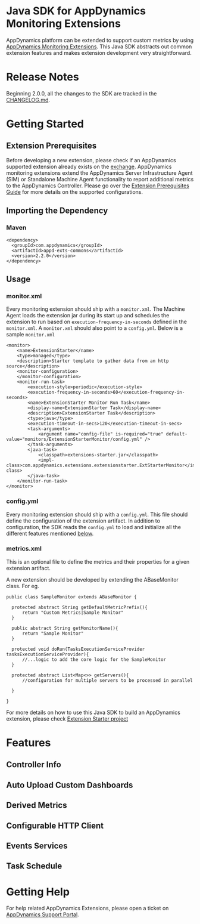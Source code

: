 Java SDK for AppDynamics Monitoring Extensions
================================================

AppDynamics platform can be extended to support custom metrics by using [AppDynamics Monitoring Extensions](https://docs.appdynamics.com/display/LATEST/Extensions+and+Custom+Metrics). 
This Java SDK abstracts out common extension features and makes extension development very straightforward.

# Release Notes
Beginning 2.0.0, all the changes to the SDK are tracked in the [CHANGELOG.md](CHANGELOG.md).

# Getting Started

## Extension Prerequisites
Before developing a new extension, please check if an AppDynamics supported extension already exists on the [exchange](https://www.appdynamics.com/community/exchange/).
AppDynamics monitoring extensions extend the AppDynamics Server Infrastructure Agent (SIM) or Standalone Machine Agent functionality to report additional metrics to the AppDynamics Controller. 
Please go over the [Extension Prerequisites Guide](https://community.appdynamics.com/t5/Knowledge-Base/Extensions-Prerequisites-Guide/ta-p/35213) for more details on the supported configurations. 

## Importing the Dependency

### Maven
```
<dependency>
  <groupId>com.appdynamics</groupId>
  <artifactId>appd-exts-commons</artifactId>
  <version>2.2.0</version>
</dependency>
```


## Usage

### monitor.xml
Every monitoring extension should ship with a `monitor.xml`. The Machine Agent loads the 
extension jar during its start up and schedules the extension to run based on `execution-frequency-in-seconds` defined in the `monitor.xml`. 
A `monitor.xml` should also point to a `config.yml`. Below is a sample `monitor.xml` 

```
<monitor>
    <name>ExtensionStarter</name>
    <type>managed</type>
    <description>Starter template to gather data from an http source</description>
    <monitor-configuration>
    </monitor-configuration>
    <monitor-run-task>
        <execution-style>periodic</execution-style>
        <execution-frequency-in-seconds>60</execution-frequency-in-seconds>
        <name>ExtensionStarter Monitor Run Task</name>
        <display-name>ExtensionStarter Task</display-name>
        <description>ExtensionStarter Task</description>
        <type>java</type>
        <execution-timeout-in-secs>120</execution-timeout-in-secs>
        <task-arguments>
            <argument name="config-file" is-required="true" default-value="monitors/ExtensionStarterMonitor/config.yml" />
        </task-arguments>
        <java-task>
            <classpath>extensions-starter.jar</classpath>
            <impl-class>com.appdynamics.extensions.extensionstarter.ExtStarterMonitor</impl-class>
        </java-task>
    </monitor-run-task>
</monitor>
```

### config.yml
Every monitoring extension should ship with a `config.yml`. This file should define the configuration of the extension artifact.
In addition to configuration, the SDK reads the `config.yml` to load and initialize all the different features mentioned [below](#Features).
  

### metrics.xml
This is an optional file to define the metrics and their properties for a given extension artifact.

A new extension should be developed by extending the ABaseMonitor class. For eg. 

```
public class SampleMonitor extends ABaseMonitor {
 
  protected abstract String getDefaultMetricPrefix(){
      return "Custom Metrics|Sample Monitor"
  }
 
  public abstract String getMonitorName(){
      return "Sample Monitor"
  }
 
  protected void doRun(TasksExecutionServiceProvider tasksExecutionServiceProvider){
      //...logic to add the core logic for the SampleMonitor
  }
 
  protected abstract List<Map<>> getServers(){
      //configuration for multiple servers to be processed in parallel
 
  }
 
}
```
For more details on how to use this Java SDK to build an AppDynamics extension, please check [Extension Starter project](https://github.com/Appdynamics/extension-starter)

# Features

## Controller Info

## Auto Upload Custom Dashboards

## Derived Metrics

## Configurable HTTP Client

## Events Services

## Task Schedule


 

# Getting Help

For help related AppDynamics Extensions, please open a ticket on [AppDynamics Support Portal](http://help.appdynamics.com).

